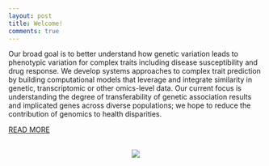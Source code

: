 ```yaml
---
layout: post
title: Welcome!
comments: true
---
```


Our broad goal is to better understand how genetic variation leads to phenotypic variation for complex traits including disease susceptibility and drug response. 
We develop systems approaches to complex trait prediction by building computational models that leverage and integrate similarity in genetic, transcriptomic or other omics-level data. 
Our current focus is understanding the degree of transferability of genetic association results and implicated genes across diverse populations; we hope to reduce the contribution of genomics to health disparities.

<a href="{{ site.baseurl }}/research">READ MORE</a>
<br>
<br>
<figure>
    <center><img src="{{ site.baseurl }}/images/lab_photos9.jpg" /></center>
</figure>


